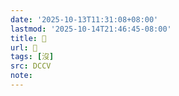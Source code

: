```yaml
---
date: '2025-10-13T11:31:08+08:00'
lastmod: '2025-10-14T21:46:45-08:00'
title: 󰨚
url: 󰨚
tags: [沒]
src: DCCV
note:
---
```

